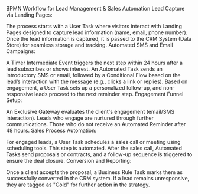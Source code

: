 BPMN Workflow for Lead Management & Sales Automation
Lead Capture via Landing Pages:

The process starts with a User Task where visitors interact with Landing Pages designed to capture lead information (name, email, phone number).
Once the lead information is captured, it is passed to the CRM System (Data Store) for seamless storage and tracking.
Automated SMS and Email Campaigns:

A Timer Intermediate Event triggers the next step within 24 hours after a lead subscribes or shows interest.
An Automated Task sends an introductory SMS or email, followed by a Conditional Flow based on the lead’s interaction with the message (e.g., clicks a link or replies).
Based on engagement, a User Task sets up a personalized follow-up, and non-responsive leads proceed to the next reminder step.
Engagement Funnel Setup:

An Exclusive Gateway evaluates the client's engagement (email/SMS interaction).
Leads who engage are nurtured through further communications. Those who do not receive an Automated Reminder after 48 hours.
Sales Process Automation:

For engaged leads, a User Task schedules a sales call or meeting using scheduling tools. This step is automated.
After the sales call, Automated Tasks send proposals or contracts, and a follow-up sequence is triggered to ensure the deal closure.
Conversion and Reporting:

Once a client accepts the proposal, a Business Rule Task marks them as successfully converted in the CRM system.
If a lead remains unresponsive, they are tagged as "Cold" for further action in the strategy.
